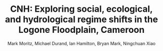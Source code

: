 ---
layout: grant
title: 'CNH: Exploring social, ecological, and hydrological regime shifts in the Logone Floodplain, Cameroon'
author: Mark Moritz, Michael Durand, Ian Hamilton, Bryan Mark, Ningchuan Xiao
ORCID: 0000-0003-0644-0069
year: 2012
link: https://mlab.osu.edu/sites/mlab.osu.edu/files/project%20description%20CNH%20MORSL.pdf
funder: "U.S. National Science Foundation (NSF)"
program: Dynamics of Coupled Human and Natural Systems
discipline: anthropology, geography, earth sciences, ecology, biology, environmental sciences
status: funded
---